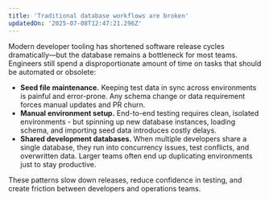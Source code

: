 ```yaml
---
title: 'Traditional database workflows are broken'
updatedOn: '2025-07-08T12:47:21.296Z'
---
```


Modern developer tooling has shortened software release cycles dramatically—but the database remains a bottleneck for most teams. Engineers still spend a disproportionate amount of time on tasks that should be automated or obsolete:

- **Seed file maintenance.** Keeping test data in sync across environments is painful and error-prone. Any schema change or data requirement forces manual updates and PR churn.
- **Manual environment setup.** End-to-end testing requires clean, isolated environments - but spinning up new database instances, loading schema, and importing seed data introduces costly delays.
- **Shared development databases.** When multiple developers share a single database, they run into concurrency issues, test conflicts, and overwritten data. Larger teams often end up duplicating environments just to stay productive.

These patterns slow down releases, reduce confidence in testing, and create friction between developers and operations teams.
